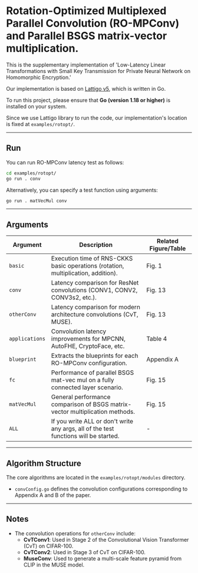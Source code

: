 # Rotation-Optimized Multiplexed Parallel Convolution (RO-MPConv) and Parallel BSGS matrix-vector multiplication.       
This is the supplementary implementation of 'Low-Latency Linear Transformations with Small Key Transmission for Private Neural Network on Homomorphic Encryption.'       

Our implementation is based on [Lattigo v5](https://github.com/tuneinsight/lattigo/tree/v5.0.2), which is written in Go.

To run this project, please ensure that **Go (version 1.18 or higher)** is installed on your system.

Since we use Lattigo library to run the code, our implementation's location is fixed at `examples/rotopt/`.     

---

## Run
You can run RO-MPConv latency test as follows:     
```bash
cd examples/rotopt/   
go run . conv      
```    

Alternatively, you can specify a test function using arguments:   
```bash
go run . matVecMul conv          
```    
---

## Arguments
|Argument|Description|Related Figure/Table|
|---|---|---|
|`basic`|Execution time of RNS-CKKS basic operations (rotation, multiplication, addition).|Fig. 1|
|`conv`|Latency comparison for ResNet convolutions (CONV1, CONV2, CONV3s2, etc.).|Fig. 13|
|`otherConv`|Latency comparison for modern architecture convolutions (CvT, MUSE).|Fig. 13|
|`applications`|Convolution latency improvements for MPCNN, AutoFHE, CryptoFace, etc.|Table 4|
|`blueprint`|Extracts the blueprints for each RO-MPConv configuration.|Appendix A|
|`fc`|Performance of parallel BSGS mat-vec mul on a fully connected layer scenario.|Fig. 15|
|`matVecMul`|General performance comparison of BSGS matrix-vector multiplication methods.|Fig. 15|
|`ALL`|If you write ALL or don't write any args, all of the test functions will be started.|-|

---

## Algorithm Structure

The core algorithms are located in the `examples/rotopt/modules` directory.
- `convConfig.go` defines the convolution configurations corresponding to Appendix A and B of the paper.
---


## Notes

- The convolution operations for `otherConv` include:
  - **CvTConv1**: Used in Stage 2 of the Convolutional Vision Transformer (CvT) on CIFAR-100.
  - **CvTConv2**: Used in Stage 3 of CvT on CIFAR-100.
  - **MuseConv**: Used to generate a multi-scale feature pyramid from CLIP in the MUSE model.


